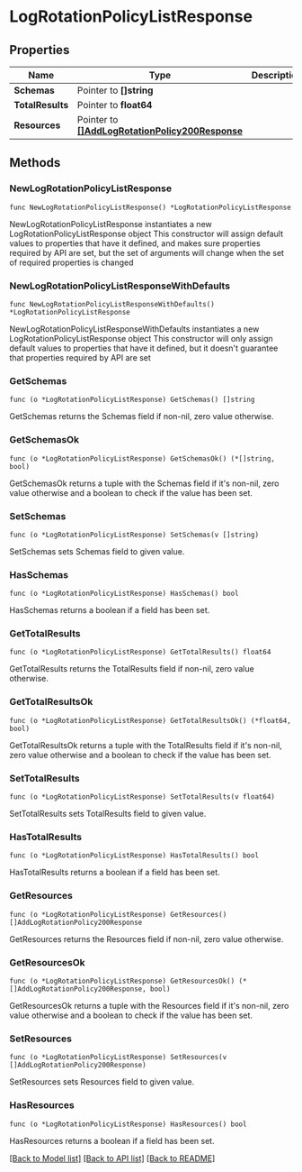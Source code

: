 # LogRotationPolicyListResponse

## Properties

Name | Type | Description | Notes
------------ | ------------- | ------------- | -------------
**Schemas** | Pointer to **[]string** |  | [optional] 
**TotalResults** | Pointer to **float64** |  | [optional] 
**Resources** | Pointer to [**[]AddLogRotationPolicy200Response**](AddLogRotationPolicy200Response.md) |  | [optional] 

## Methods

### NewLogRotationPolicyListResponse

`func NewLogRotationPolicyListResponse() *LogRotationPolicyListResponse`

NewLogRotationPolicyListResponse instantiates a new LogRotationPolicyListResponse object
This constructor will assign default values to properties that have it defined,
and makes sure properties required by API are set, but the set of arguments
will change when the set of required properties is changed

### NewLogRotationPolicyListResponseWithDefaults

`func NewLogRotationPolicyListResponseWithDefaults() *LogRotationPolicyListResponse`

NewLogRotationPolicyListResponseWithDefaults instantiates a new LogRotationPolicyListResponse object
This constructor will only assign default values to properties that have it defined,
but it doesn't guarantee that properties required by API are set

### GetSchemas

`func (o *LogRotationPolicyListResponse) GetSchemas() []string`

GetSchemas returns the Schemas field if non-nil, zero value otherwise.

### GetSchemasOk

`func (o *LogRotationPolicyListResponse) GetSchemasOk() (*[]string, bool)`

GetSchemasOk returns a tuple with the Schemas field if it's non-nil, zero value otherwise
and a boolean to check if the value has been set.

### SetSchemas

`func (o *LogRotationPolicyListResponse) SetSchemas(v []string)`

SetSchemas sets Schemas field to given value.

### HasSchemas

`func (o *LogRotationPolicyListResponse) HasSchemas() bool`

HasSchemas returns a boolean if a field has been set.

### GetTotalResults

`func (o *LogRotationPolicyListResponse) GetTotalResults() float64`

GetTotalResults returns the TotalResults field if non-nil, zero value otherwise.

### GetTotalResultsOk

`func (o *LogRotationPolicyListResponse) GetTotalResultsOk() (*float64, bool)`

GetTotalResultsOk returns a tuple with the TotalResults field if it's non-nil, zero value otherwise
and a boolean to check if the value has been set.

### SetTotalResults

`func (o *LogRotationPolicyListResponse) SetTotalResults(v float64)`

SetTotalResults sets TotalResults field to given value.

### HasTotalResults

`func (o *LogRotationPolicyListResponse) HasTotalResults() bool`

HasTotalResults returns a boolean if a field has been set.

### GetResources

`func (o *LogRotationPolicyListResponse) GetResources() []AddLogRotationPolicy200Response`

GetResources returns the Resources field if non-nil, zero value otherwise.

### GetResourcesOk

`func (o *LogRotationPolicyListResponse) GetResourcesOk() (*[]AddLogRotationPolicy200Response, bool)`

GetResourcesOk returns a tuple with the Resources field if it's non-nil, zero value otherwise
and a boolean to check if the value has been set.

### SetResources

`func (o *LogRotationPolicyListResponse) SetResources(v []AddLogRotationPolicy200Response)`

SetResources sets Resources field to given value.

### HasResources

`func (o *LogRotationPolicyListResponse) HasResources() bool`

HasResources returns a boolean if a field has been set.


[[Back to Model list]](../README.md#documentation-for-models) [[Back to API list]](../README.md#documentation-for-api-endpoints) [[Back to README]](../README.md)


